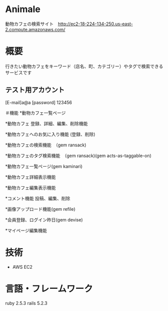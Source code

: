 # Animale

動物カフェの検索サイト　http://ec2-18-224-134-250.us-east-2.compute.amazonaws.com/

# 概要
行きたい動物カフェをキーワード（店名、町、カテゴリー）やタグで検索できるサービスです

## テスト用アカウント
[E-mail]a@a
[password] 123456

＃機能
*動物カフェ一覧ページ

*動物カフェ 登録、詳細、編集、削除機能

*動物カフェへのお気に入り機能 (登録、削除)

*動物カフェの検索機能　（gem ransack)

*動物カフェのタグ検索機能　（gem ransack)(gem acts-as-taggable-on)

*動物カフェ一覧ページ(gem kaminari)

*動物カフェ詳細表示機能

*動物カフェ編集表示機能

*コメント機能 投稿、編集、削除

*画像アップロード機能(gem refile)

*会員登録、ログイン昨日(gem devise)

*マイページ編集機能


# 技術
* AWS EC2

# 言語・フレームワーク
ruby 2.5.3
rails 5.2.3



